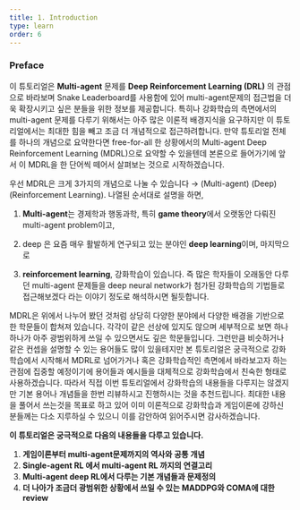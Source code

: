 ```yaml
---
title: 1. Introduction
type: learn
order: 6
---
```


### Preface

이 튜토리얼은 **Multi-agent** 문제를 **Deep Reinforcement Learning (DRL)** 의 관점으로 바라보며 Snake Leaderboard를 사용함에 있어 multi-agent문제의 접근법을 더욱 확장시키고 싶은 분들을 위한 정보를 제공합니다. 특히나 강화학습의 측면에서의 multi-agent 문제를 다루기 위해서는 아주 많은 이론적 배경지식을 요구하지만 이 튜토리얼에서는 최대한 힘을 빼고 조금 더 개념적으로 접근하려합니다. 만약 튜토리얼 전체를 하나의 개념으로 요약한다면 free-for-all 한 상황에서의 Multi-agent Deep Reinforcement Learning (MDRL)으로 요약할 수 있을텐데 본론으로 들어가기에 앞서 이 MDRL을 한 단어씩 떼어서 살펴보는 것으로 시작하겠습니다. 

우선 MDRL은 크게 3가지의 개념으로 나눌 수 있습니다 → (Multi-agent) (Deep) (Reinforcement Learning). 나열된 순서대로 설명을 하면, 

1) **Multi-agent**는 경제학과 행동과학, 특히 **game theory**에서 오랫동안 다뤄진 multi-agent problem이고,

2) deep 은 요즘 매우 활발하게 연구되고 있는 분야인 **deep learning**이며, 마지막으로

3) **reinforcement learning**, 강화학습이 있습니다. 즉 많은 학자들이 오래동안 다루던 multi-agent 문제들을 deep neural network가 첨가된 강화학습의 기법들로 접근해보겠다 라는 이야기 정도로 해석하시면 될듯합니다. 

MDRL은 위에서 나누어 봤던 것처럼 상당히 다양한 분야에서 다양한 배경을 기반으로 한 학문들이 합쳐져 있습니다. 각각이 같은 선상에 있지도 않으며 세부적으로 보면 하나하나가 아주 광범위하게 쓰일 수 있으면서도 깊은 학문들입니다. 그런만큼 비슷하거나 같은 컨셉을 설명할 수 있는 용어들도 많이 있을테지만 본 튜토리얼은 궁극적으로 강화학습에서 시작해서 MDRL로 넘어가거나 혹은 강화학습적인 측면에서 바라보고자 하는 관점에 집중할 예정이기에 용어들과 예시들을 대체적으로 강화학습에서 친숙한 형태로 사용하겠습니다. 따라서 직접 이번 튜토리얼에서 강화학습의 내용들을 다루지는 않겠지만 기본 용어나 개념들을 한번 리뷰하시고 진행하시는 것을 추천드립니다. 최대한 내용을 풀어서 쓰는것을 목표로 하고 있어 이미 이론적으로 강화학습과 게임이론에 강하신 분들께는 다소 지루하실 수 있으니 이를 감안하여 읽어주시면 감사하겠습니다. 

**이 튜토리얼은 궁극적으로 다음의 내용들을 다루고 있습니다.**

1. **게임이론부터 multi-agent문제까지의 역사와 공통 개념**
2. **Single-agent RL 에서 multi-agent RL 까지의 연결고리**
3. **Multi-agent deep RL에서 다루는 기본 개념들과 문제정의**
4. **더 나아가 조금더 광범위한 상황에서 쓰일 수 있는 MADDPG와 COMA에 대한 review**